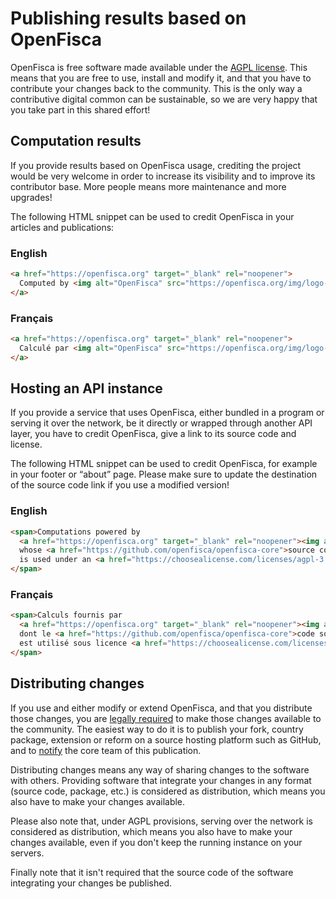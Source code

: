 # Publishing results based on OpenFisca

OpenFisca is free software made available under the [AGPL license](https://choosealicense.com/licenses/agpl-3.0/). This means that you are free to use, install and modify it, and that you have to contribute your changes back to the community. This is the only way a contributive digital common can be sustainable, so we are very happy that you take part in this shared effort!


## Computation results

If you provide results based on OpenFisca usage, crediting the project would be very welcome in order to increase its visibility and to improve its contributor base. More people means more maintenance and more upgrades!

The following HTML snippet can be used to credit OpenFisca in your articles and publications:

### English

```html
<a href="https://openfisca.org" target="_blank" rel="noopener">
  Computed by <img alt="OpenFisca" src="https://openfisca.org/img/logo-openfisca.svg" height="24" />.
</a>
```

### Français

```html
<a href="https://openfisca.org" target="_blank" rel="noopener">
  Calculé par <img alt="OpenFisca" src="https://openfisca.org/img/logo-openfisca.svg" height="24" />.
</a>
```


## Hosting an API instance

If you provide a service that uses OpenFisca, either bundled in a program or serving it over the network, be it directly or wrapped through another API layer, you have to credit OpenFisca, give a link to its source code and license.

The following HTML snippet can be used to credit OpenFisca, for example in your footer or “about” page.
Please make sure to update the destination of the source code link if you use a modified version!

### English

```html
<span>Computations powered by
  <a href="https://openfisca.org" target="_blank" rel="noopener"><img alt="OpenFisca" src="https://openfisca.org/img/logo-openfisca.svg" height="24" /></a>,
  whose <a href="https://github.com/openfisca/openfisca-core">source code</a>
  is used under an <a href="https://choosealicense.com/licenses/agpl-3.0/" target="_blank" rel="noopener">AGPL</a> license.
</span>
```

### Français

```html
<span>Calculs fournis par
  <a href="https://openfisca.org" target="_blank" rel="noopener"><img alt="OpenFisca" src="https://openfisca.org/img/logo-openfisca.svg" height="24" /></a>,
  dont le <a href="https://github.com/openfisca/openfisca-core">code source</a>
  est utilisé sous licence <a href="https://choosealicense.com/licenses/agpl-3.0/" target="_blank" rel="noopener">AGPL</a>.
</span>
```

## Distributing changes

If you use and either modify or extend OpenFisca, and that you distribute those changes, you are [legally required](https://choosealicense.com/licenses/agpl-3.0/) to make those changes available to the community. The easiest way to do it is to publish your fork, country package, extension or reform on a source hosting platform such as GitHub, and to [notify](./community.md) the core team of this publication.

Distributing changes means any way of sharing changes to the software with others. Providing software that integrate your changes in any format (source code, package, etc.) is considered as distribution, which means you also have to make your changes available.

Please also note that, under AGPL provisions, serving over the network is considered as distribution, which means you also have to make your changes available, even if you don't keep the running instance on your servers.

Finally note that it isn't required that the source code of the software integrating your changes be published.
